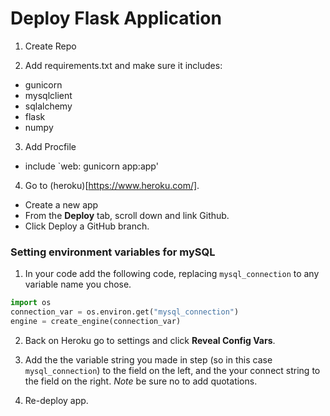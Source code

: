 # Deploy Flask Application

1. Create Repo

2. Add requirements.txt and make sure it includes:

  * gunicorn
  * mysqlclient
  * sqlalchemy
  * flask
  * numpy

3. Add Procfile

  * include `web: gunicorn app:app'

4. Go to (heroku)[https://www.heroku.com/].

  * Create a new app
  * From the **Deploy** tab, scroll down and link Github.
  * Click Deploy a GitHub branch.

### Setting environment variables for mySQL

1. In your code add the following code, replacing `mysql_connection` to any variable name you chose.

```python
import os
connection_var = os.environ.get("mysql_connection")
engine = create_engine(connection_var)
```
2. Back on Heroku go to settings  and click **Reveal Config Vars**.

3. Add the the variable string you made in step (so in this case `mysql_connection`) to the field on the left, and the your connect string to the field on the right. *Note* be sure no to add quotations.

4. Re-deploy app.

